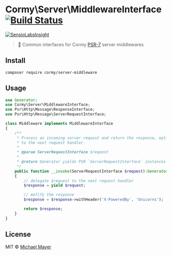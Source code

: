 # Cormy\Server\MiddlewareInterface [![Build Status](https://travis-ci.org/cormy/server-middleware.svg?branch=master)](https://travis-ci.org/cormy/server-middleware)

[![SensioLabsInsight](https://insight.sensiolabs.com/projects/db7c420b-980e-4b03-8639-be2ad3af136c/big.png)](https://insight.sensiolabs.com/projects/db7c420b-980e-4b03-8639-be2ad3af136c)

> :nut_and_bolt: Common interfaces for Cormy [PSR-7](http://www.php-fig.org/psr/psr-7) server middlewares


## Install

```
composer require cormy/server-middleware
```


## Usage

```php
use Generator;
use Cormy\Server\MiddlewareInterface;
use Psr\Http\Message\ResponseInterface;
use Psr\Http\Message\ServerRequestInterface;

class Middleware implements MiddlewareInterface
{
    /**
     * Process an incoming server request and return the response, optionally delegating
     * to the next request handler.
     *
     * @param ServerRequestInterface $request
     *
     * @return Generator yields PSR `ServerRequestInterface` instances and returns a PSR `ResponseInterface` instance
     */
    public function __invoke(ServerRequestInterface $request):Generator
    {
        // delegate $request to the next request handler
        $response = yield $request;

        // mofify the response
        $response = $response->withHeader('X-PoweredBy', 'Unicorns');

        return $response;
    }
}
```


## License

MIT © [Michael Mayer](http://schnittstabil.de)
